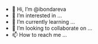 - 👋 Hi, I’m @ibondareva
- 👀 I’m interested in ...
- 🌱 I’m currently learning ...
- 💞️ I’m looking to collaborate on ...
- 📫 How to reach me ...

<!---
ibondareva/ibondareva is a ✨ special ✨ repository because its `README.md` (this file) appears on your GitHub profile.
You can click the Preview link to take a look at your changes.
--->
